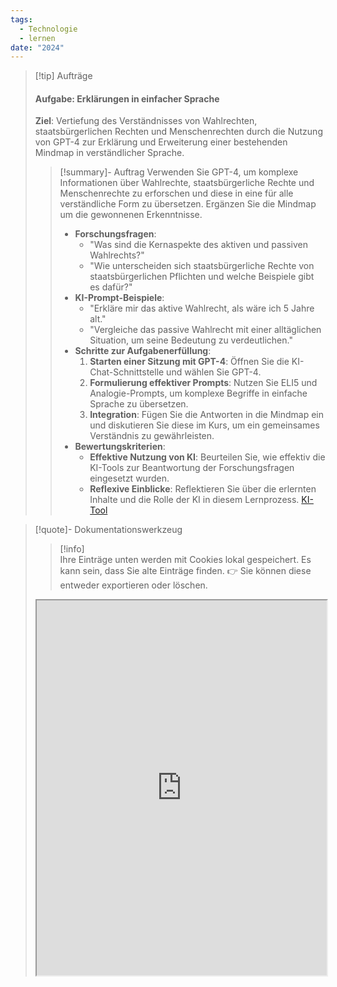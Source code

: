 ```yaml
---
tags:
  - Technologie
  - lernen
date: "2024"
---
```

>[!tip] Aufträge
>#### Aufgabe: Erklärungen in einfacher Sprache
> **Ziel**: Vertiefung des Verständnisses von Wahlrechten, staatsbürgerlichen Rechten und Menschenrechten durch die Nutzung von GPT-4 zur Erklärung und Erweiterung einer bestehenden Mindmap in verständlicher Sprache.
>>[!summary]- Auftrag
>>Verwenden Sie GPT-4, um komplexe Informationen über Wahlrechte, staatsbürgerliche Rechte und Menschenrechte zu erforschen und diese in eine für alle verständliche Form zu übersetzen. Ergänzen Sie die Mindmap um die gewonnenen Erkenntnisse.
>> - **Forschungsfragen**:
>>     - "Was sind die Kernaspekte des aktiven und passiven Wahlrechts?"
>>     - "Wie unterscheiden sich staatsbürgerliche Rechte von staatsbürgerlichen Pflichten und welche Beispiele gibt es dafür?"
>> - **KI-Prompt-Beispiele**:
>>     - "Erkläre mir das aktive Wahlrecht, als wäre ich 5 Jahre alt."
>>     - "Vergleiche das passive Wahlrecht mit einer alltäglichen Situation, um seine Bedeutung zu verdeutlichen."
>> - **Schritte zur Aufgabenerfüllung**:
>>     1. **Starten einer Sitzung mit GPT-4**: Öffnen Sie die KI-Chat-Schnittstelle und wählen Sie GPT-4.
>>     2. **Formulierung effektiver Prompts**: Nutzen Sie ELI5 und Analogie-Prompts, um komplexe Begriffe in einfache Sprache zu übersetzen.
>>     3. **Integration**: Fügen Sie die Antworten in die Mindmap ein und diskutieren Sie diese im Kurs, um ein gemeinsames Verständnis zu gewährleisten.
>> - **Bewertungskriterien**:
>>     - **Effektive Nutzung von KI**: Beurteilen Sie, wie effektiv die KI-Tools zur Beantwortung der Forschungsfragen eingesetzt wurden.
>>     - **Reflexive Einblicke**: Reflektieren Sie über die erlernten Inhalte und die Rolle der KI in diesem Lernprozess.
[KI-Tool](https://tools.fobizz.com/p/login)

>[!quote]- Dokumentationswerkzeug
>>[!info]  
>Ihre Einträge unten werden mit Cookies lokal gespeichert. Es kann sein, dass Sie alte Einträge finden. 
>👉 Sie können diese entweder exportieren oder löschen.
><iframe width="100%" height="600" src="https://app.Lumi.education/run/HvNdGA" allowfullscreen allow="geolocation *; autoplay; encrypted-media"></iframe>


